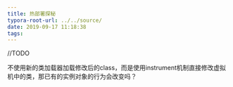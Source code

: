 ```yaml
---
title: 热部署探秘
typora-root-url: ../../source/
date: 2019-09-17 11:18:38
tags:
---
```


//TODO

不使用新的类加载器加载修改后的class，而是使用instrument机制直接修改虚拟机中的类，那已有的实例对象的行为会改变吗？